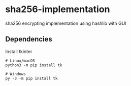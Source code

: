 # sha256-implementation
sha256 encrypting implementation using hashlib with GUI

## Dependencies
Install tkinter
```
# Linux/macOS
python3 -m pip install tk

# Windows
py -3 -m pip install tk
```
